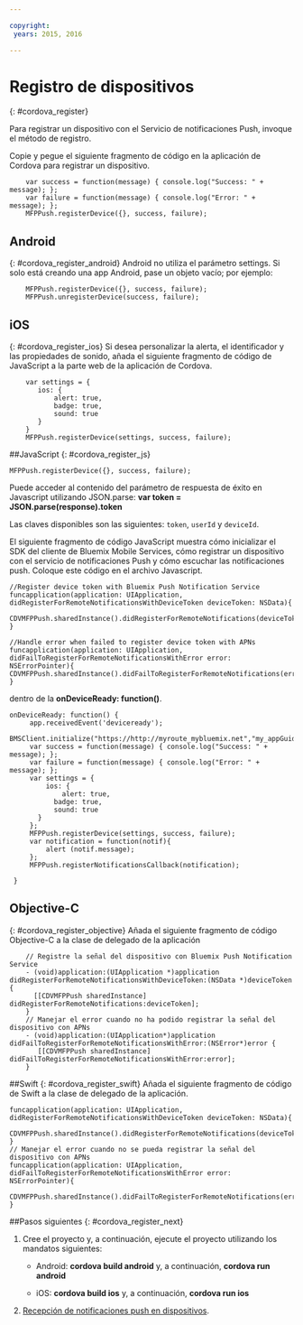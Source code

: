 ```yaml
---

copyright:
 years: 2015, 2016

---
```


# Registro de dispositivos

{: #cordova_register}

Para registrar un dispositivo con el Servicio de notificaciones Push, invoque el método de registro.

Copie y pegue el siguiente fragmento de código en la aplicación de Cordova para registrar un dispositivo.

```
	var success = function(message) { console.log("Success: " + message); };
	var failure = function(message) { console.log("Error: " + message); };
	MFPPush.registerDevice({}, success, failure);
```

## Android
{: #cordova_register_android}
Android no utiliza el parámetro settings. Si solo está creando una app Android, pase un objeto vacío; por ejemplo:

```
	MFPPush.registerDevice({}, success, failure);
	MFPPush.unregisterDevice(success, failure);
```

##	iOS
{: #cordova_register_ios}
Si desea personalizar la alerta, el identificador y las propiedades de sonido, añada el siguiente fragmento de código de JavaScript a la parte web de la aplicación de Cordova.

```
	var settings = {
	   ios: {
	       alert: true,
	       badge: true,
	       sound: true
	   }
	}
	MFPPush.registerDevice(settings, success, failure);
```



##JavaScript
{: #cordova_register_js}

```
MFPPush.registerDevice({}, success, failure);
```

Puede acceder al contenido del parámetro de respuesta de éxito en Javascript utilizando JSON.parse:
**var token = JSON.parse(response).token**


Las claves disponibles son las siguientes: `token`, `userId` y `deviceId`.

El siguiente fragmento de código JavaScript muestra cómo inicializar el SDK del cliente de Bluemix Mobile Services, cómo registrar un dispositivo con el servicio de notificaciones Push y cómo escuchar las notificaciones push. Coloque este código en el archivo Javascript.



```
//Register device token with Bluemix Push Notification Service
funcapplication(application: UIApplication, didRegisterForRemoteNotificationsWithDeviceToken deviceToken: NSData){
  CDVMFPPush.sharedInstance().didRegisterForRemoteNotifications(deviceToken)
}
```

```
//Handle error when failed to register device token with APNs
funcapplication(application: UIApplication, didFailToRegisterForRemoteNotificationsWithError error: NSErrorPointer){
CDVMFPPush.sharedInstance().didFailToRegisterForRemoteNotifications(error)
}
```

dentro de la **onDeviceReady: function()**.

```
onDeviceReady: function() {
     app.receivedEvent('deviceready');
     BMSClient.initialize("https://http://myroute_mybluemix.net","my_appGuid");
     var success = function(message) { console.log("Success: " + message); };
     var failure = function(message) { console.log("Error: " + message); };
     var settings = {
         ios: {
             alert: true,
	       badge: true,
	       sound: true
	   }   
     };
     MFPPush.registerDevice(settings, success, failure);
     var notification = function(notif){
         alert (notif.message);
     };
     MFPPush.registerNotificationsCallback(notification);

 }
```

## Objective-C
{: #cordova_register_objective}
Añada el siguiente fragmento de código Objective-C a la clase de delegado de la aplicación

```
	// Registre la señal del dispositivo con Bluemix Push Notification Service
	- (void)application:(UIApplication *)application didRegisterForRemoteNotificationsWithDeviceToken:(NSData *)deviceToken {
	  [[CDVMFPPush sharedInstance] didRegisterForRemoteNotifications:deviceToken];
	}
	// Manejar el error cuando no ha podido registrar la señal del dispositivo con APNs
	- (void)application:(UIApplication*)application didFailToRegisterForRemoteNotificationsWithError:(NSError*)error {
	   [[CDVMFPPush sharedInstance] didFailToRegisterForRemoteNotificationsWithError:error];
	}
```

##Swift
{: #cordova_register_swift}
Añada el siguiente fragmento de código de Swift a la clase de delegado de la aplicación.

```     
funcapplication(application: UIApplication, didRegisterForRemoteNotificationsWithDeviceToken deviceToken: NSData){
   CDVMFPPush.sharedInstance().didRegisterForRemoteNotifications(deviceToken)
}
// Manejar el error cuando no se pueda registrar la señal del dispositivo con APNs
funcapplication(application: UIApplication, didFailToRegisterForRemoteNotificationsWithError error: NSErrorPointer){
   CDVMFPPush.sharedInstance().didFailToRegisterForRemoteNotifications(error)
}
```

##Pasos siguientes
{: #cordova_register_next}

1. Cree el proyecto y, a continuación, ejecute el proyecto utilizando los mandatos siguientes:

	* Android: **cordova build android** y, a continuación, **cordova run android**

	* iOS: **cordova build ios** y, a continuación, **cordova run ios**
1. [Recepción de notificaciones push en dispositivos](t_cordova_receive.html).
